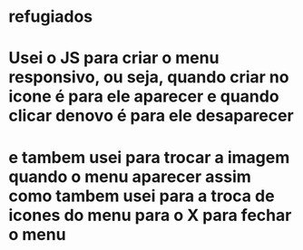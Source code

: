 # refugiados
# Usei o JS para criar o menu responsivo, ou seja, quando criar no icone é para ele aparecer e quando clicar denovo é para ele desaparecer
# e tambem usei para trocar a imagem quando o menu aparecer assim como tambem usei para a troca de icones do menu para o X para fechar o menu
